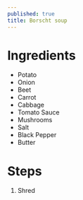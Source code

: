 ```yaml
---
published: true
title: Borscht soup
---
```

# Ingredients

 - Potato
 - Onion
 - Beet
 - Carrot
 - Cabbage
 - Tomato Sauce
 - Mushrooms
 - Salt
 - Black Pepper
 - Butter

# Steps

 1. Shred
